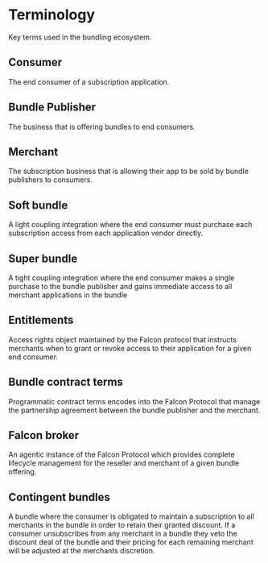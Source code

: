 # Terminology 
Key terms used in the bundling ecosystem.
## Consumer
The end consumer of a subscription application.
## Bundle Publisher
The business that is offering bundles to end consumers.
## Merchant
The subscription business that is allowing their app to be sold by bundle
publishers to consumers.
## Soft bundle
A light coupling integration where the end consumer must purchase each
subscription access from each application vendor directly.
## Super bundle
A tight coupling integration where the end consumer makes a single purchase to
the bundle publisher and gains immediate access to all merchant applications
in the bundle
## Entitlements
Access rights object maintained by the Falcon protocol that instructs merchants
when to grant or revoke access to their application for a given end consumer.
## Bundle contract terms
Programmatic contract terms encodes into the Falcon Protocol that manage the partnership agreement between the bundle publisher and the merchant.
## Falcon broker
An agentic instance of the Falcon Protocol which provides complete lifecycle
management for the reseller and merchant of a given bundle offering.
## Contingent bundles
A bundle where the consumer is obligated to maintain a subscription to all
merchants in the bundle in order to retain their granted discount. If a consumer
unsubscribes from any merchant in a bundle they veto the discount deal of the
bundle and their pricing for each remaining merchant will be adjusted at the
merchants discretion.
